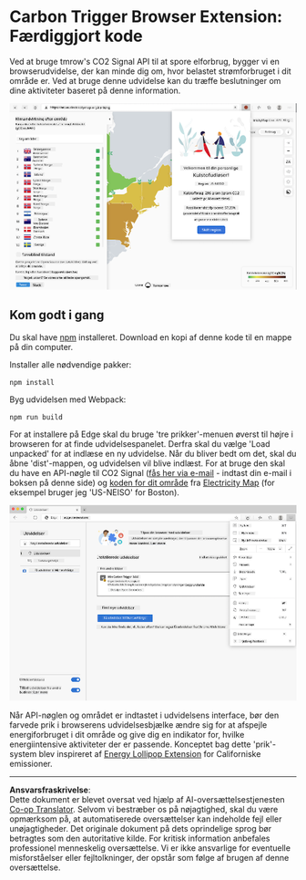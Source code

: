 <!--
CO_OP_TRANSLATOR_METADATA:
{
  "original_hash": "dd58ae1b7707034f055718c1b68bc8de",
  "translation_date": "2025-08-26T22:48:08+00:00",
  "source_file": "5-browser-extension/solution/translation/README.hi.md",
  "language_code": "da"
}
-->
# Carbon Trigger Browser Extension: Færdiggjort kode

Ved at bruge tmrow's CO2 Signal API til at spore elforbrug, bygger vi en browserudvidelse, der kan minde dig om, hvor belastet strømforbruget i dit område er. Ved at bruge denne udvidelse kan du træffe beslutninger om dine aktiviteter baseret på denne information.

![Udvidelse skærmbillede](../../../../../translated_images/extension-screenshot.0e7f5bfa110e92e3875e1bc9405edd45a3d2e02963e48900adb91926a62a5807.da.png)

## Kom godt i gang

Du skal have [npm](https://npmjs.com) installeret. Download en kopi af denne kode til en mappe på din computer.

Installer alle nødvendige pakker:

```
npm install
```

Byg udvidelsen med Webpack:

```
npm run build
```

For at installere på Edge skal du bruge 'tre prikker'-menuen øverst til højre i browseren for at finde udvidelsespanelet. Derfra skal du vælge 'Load unpacked' for at indlæse en ny udvidelse. Når du bliver bedt om det, skal du åbne 'dist'-mappen, og udvidelsen vil blive indlæst. For at bruge den skal du have en API-nøgle til CO2 Signal ([fås her via e-mail](https://www.co2signal.com/) - indtast din e-mail i boksen på denne side) og [koden for dit område](http://api.electricitymap.org/v3/zones) fra [Electricity Map](https://www.electricitymap.org/map) (for eksempel bruger jeg 'US-NEISO' for Boston).

![installering](../../../../../translated_images/install-on-edge.78634f02842c48283726c531998679a6f03a45556b2ee99d8ff231fe41446324.da.png)

Når API-nøglen og området er indtastet i udvidelsens interface, bør den farvede prik i browserens udvidelsesbjælke ændre sig for at afspejle energiforbruget i dit område og give dig en indikator for, hvilke energiintensive aktiviteter der er passende. Konceptet bag dette 'prik'-system blev inspireret af [Energy Lollipop Extension](https://energylollipop.com/) for Californiske emissioner.

---

**Ansvarsfraskrivelse**:  
Dette dokument er blevet oversat ved hjælp af AI-oversættelsestjenesten [Co-op Translator](https://github.com/Azure/co-op-translator). Selvom vi bestræber os på nøjagtighed, skal du være opmærksom på, at automatiserede oversættelser kan indeholde fejl eller unøjagtigheder. Det originale dokument på dets oprindelige sprog bør betragtes som den autoritative kilde. For kritisk information anbefales professionel menneskelig oversættelse. Vi er ikke ansvarlige for eventuelle misforståelser eller fejltolkninger, der opstår som følge af brugen af denne oversættelse.